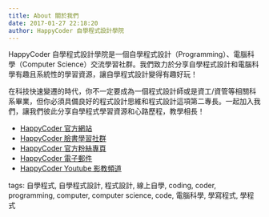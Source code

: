 ```yaml
---
title: About 關於我們
date: 2017-01-27 22:18:20
author: HappyCoder 自學程式設計學院
---
```


HappyCoder 自學程式設計學院是一個自學程式設計（Programming）、電腦科學（Computer Science）交流學習社群。我們致力於分享自學程式設計和電腦科學有趣且系統性的學習資源，讓自學程式設計變得有趣好玩！

在科技快速變遷的時代，你不一定要成為一個程式設計師或是資工/資管等相關科系畢業，但你必須具備良好的程式設計思維和程式設計這項第二專長。一起加入我們，讓我們彼此分享自學程式學習資源和心路歷程，教學相長！

- [HappyCoder 官方網站](https://www.happycoder.org/)
- [HappyCoder 臉書學習社群](https://www.facebook.com/groups/HappyCoderOrg/)
- [HappyCoder 官方粉絲專頁](https://www.facebook.com/HappyCoderOrg/)
- [HappyCoder 電子郵件](mailto:happycoderorg@gmail.com)
- [HappyCoder Youtube 影教頻道](https://www.youtube.com/channel/UCehU65UuvbswxhZ4CXJkdxA)

tags: 自學程式, 自學程式設計, 程式設計, 線上自學, coding, coder, programming, computer, computer science, code, 電腦科學, 學寫程式, 學程式
